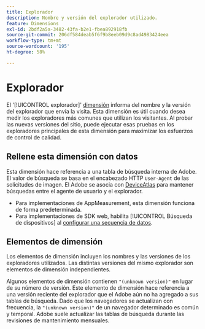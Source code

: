 ```yaml
---
title: Explorador
description: Nombre y versión del explorador utilizado.
feature: Dimensions
exl-id: 2bdf2a5a-3482-43fa-b2e1-fbea892918fb
source-git-commit: 206df584deab5f6f9b8eeb09d9c8ad4983424eea
workflow-type: tm+mt
source-wordcount: '195'
ht-degree: 58%

---
```


# Explorador

El &#39;[!UICONTROL explorador]&#39; [dimensión](overview.md) informa del nombre y la versión del explorador que envía la visita. Esta dimensión es útil cuando desea medir los exploradores más comunes que utilizan los visitantes. Al probar las nuevas versiones del sitio, puede ejecutar esas pruebas en los exploradores principales de esta dimensión para maximizar los esfuerzos de control de calidad.

## Rellene esta dimensión con datos

Esta dimensión hace referencia a una tabla de búsqueda interna de Adobe. El valor de búsqueda se basa en el encabezado HTTP `User-Agent` de las solicitudes de imagen. El Adobe se asocia con [DeviceAtlas](https://deviceatlas.com/) para mantener búsquedas entre el agente de usuario y el explorador.

* Para implementaciones de AppMeasurement, esta dimensión funciona de forma predeterminada.
* Para implementaciones de SDK web, habilita [!UICONTROL Búsqueda de dispositivos] al [configurar una secuencia de datos](https://experienceleague.adobe.com/docs/experience-platform/datastreams/configure.html?lang=es).

## Elementos de dimensión

Los elementos de dimensión incluyen los nombres y las versiones de los exploradores utilizados. Las distintas versiones del mismo explorador son elementos de dimensión independientes.

Algunos elementos de dimensión contienen `"(unknown version)"` en lugar de su número de versión. Este elemento de dimensión hace referencia a una versión reciente del explorador que el Adobe aún no ha agregado a sus tablas de búsqueda. Dado que los navegadores se actualizan con frecuencia, la `"(unknown version)"` de un navegador determinado es común y temporal. Adobe suele actualizar las tablas de búsqueda durante las revisiones de mantenimiento mensuales.